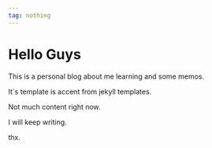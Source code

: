 ```yaml
---
tag: nothing
---
```

# Hello Guys

This is a personal blog about me learning and some memos.

It`s template is accent from jekyll templates.

Not much content right now.

I will keep writing.

thx.
